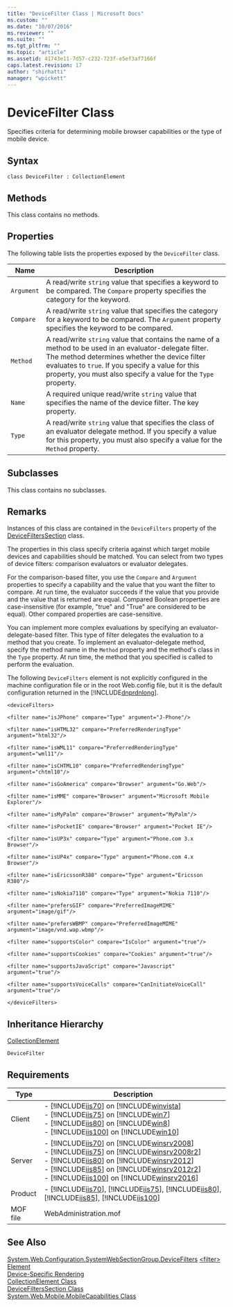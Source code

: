 ```yaml
---
title: "DeviceFilter Class | Microsoft Docs"
ms.custom: ""
ms.date: "10/07/2016"
ms.reviewer: ""
ms.suite: ""
ms.tgt_pltfrm: ""
ms.topic: "article"
ms.assetid: 41743e11-7d57-c232-723f-e5ef3af7166f
caps.latest.revision: 17
author: "shirhatti"
manager: "wpickett"
---
```

# DeviceFilter Class
Specifies criteria for determining mobile browser capabilities or the type of mobile device.  
  
## Syntax  
  
```vbs  
class DeviceFilter : CollectionElement  
```  
  
## Methods  
 This class contains no methods.  
  
## Properties  
 The following table lists the properties exposed by the `DeviceFilter` class.  
  
|Name|Description|  
|----------|-----------------|  
|`Argument`|A read/write `string` value that specifies a keyword to be compared. The `Compare` property specifies the category for the keyword.|  
|`Compare`|A read/write `string` value that specifies the category for a keyword to be compared. The `Argument` property specifies the keyword to be compared.|  
|`Method`|A read/write `string` value that contains the name of a method to be used in an evaluator-delegate filter. The method determines whether the device filter evaluates to `true`. If you specify a value for this property, you must also specify a value for the `Type` property.|  
|`Name`|A required unique read/write `string` value that specifies the name of the device filter. The key property.|  
|`Type`|A read/write `string` value that specifies the class of an evaluator delegate method. If you specify a value for this property, you must also specify a value for the `Method` property.|  
  
## Subclasses  
 This class contains no subclasses.  
  
## Remarks  
 Instances of this class are contained in the `DeviceFilters` property of the [DeviceFiltersSection](../wmi-provider/devicefilterssection-class.md) class.  
  
 The properties in this class specify criteria against which target mobile devices and capabilities should be matched. You can select from two types of device filters: comparison evaluators or evaluator delegates.  
  
 For the comparison-based filter, you use the `Compare` and `Argument` properties to specify a capability and the value that you want the filter to compare. At run time, the evaluator succeeds if the value that you provide and the value that is returned are equal. Compared Boolean properties are case-insensitive (for example, "true" and "True" are considered to be equal). Other compared properties are case-sensitive.  
  
 You can implement more complex evaluations by specifying an evaluator-delegate-based filter. This type of filter delegates the evaluation to a method that you create. To implement an evaluator-delegate method, specify the method name in the `Method` property and the method's class in the `Type` property. At run time, the method that you specified is called to perform the evaluation.  
  
 The following `DeviceFilters` element is not explicitly configured in the machine configuration file or in the root Web.config file, but it is the default configuration returned in the [!INCLUDE[dnprdnlong](../wmi-provider/includes/dnprdnlong-md.md)].  
  
 `<deviceFilters>`  
  
 `<filter name="isJPhone" compare="Type" argument="J-Phone"/>`  
  
 `<filter name="isHTML32" compare="PreferredRenderingType" argument="html32"/>`  
  
 `<filter name="isWML11" compare="PreferredRenderingType" argument="wml11"/>`  
  
 `<filter name="isCHTML10" compare="PreferredRenderingType" argument="chtml10"/>`  
  
 `<filter name="isGoAmerica" compare="Browser" argument="Go.Web"/>`  
  
 `<filter name="isMME" compare="Browser" argument="Microsoft Mobile Explorer"/>`  
  
 `<filter name="isMyPalm" compare="Browser" argument="MyPalm"/>`  
  
 `<filter name="isPocketIE" compare="Browser" argument="Pocket IE"/>`  
  
 `<filter name="isUP3x" compare="Type" argument="Phone.com 3.x Browser"/>`  
  
 `<filter name="isUP4x" compare="Type" argument="Phone.com 4.x Browser"/>`  
  
 `<filter name="isEricssonR380" compare="Type" argument="Ericsson R380"/>`  
  
 `<filter name="isNokia7110" compare="Type" argument="Nokia 7110"/>`  
  
 `<filter name="prefersGIF" compare="PreferredImageMIME" argument="image/gif"/>`  
  
 `<filter name="prefersWBMP" compare="PreferredImageMIME" argument="image/vnd.wap.wbmp"/>`  
  
 `<filter name="supportsColor" compare="IsColor" argument="true"/>`  
  
 `<filter name="supportsCookies" compare="Cookies" argument="true"/>`  
  
 `<filter name="supportsJavaScript" compare="Javascript" argument="true"/>`  
  
 `<filter name="supportsVoiceCalls" compare="CanInitiateVoiceCall" argument="true"/>`  
  
 `</deviceFilters>`  
  
## Inheritance Hierarchy  
 [CollectionElement](../wmi-provider/collectionelement-class.md)  
  
 `DeviceFilter`  
  
## Requirements  
  
|Type|Description|  
|----------|-----------------|  
|Client|-   [!INCLUDE[iis70](../wmi-provider/includes/iis70-md.md)] on [!INCLUDE[winvista](../wmi-provider/includes/winvista-md.md)]<br />-   [!INCLUDE[iis75](../wmi-provider/includes/iis75-md.md)] on [!INCLUDE[win7](../wmi-provider/includes/win7-md.md)]<br />-   [!INCLUDE[iis80](../wmi-provider/includes/iis80-md.md)] on [!INCLUDE[win8](../wmi-provider/includes/win8-md.md)]<br />-   [!INCLUDE[iis100](../wmi-provider/includes/iis100-md.md)] on [!INCLUDE[win10](../wmi-provider/includes/win10-md.md)]|  
|Server|-   [!INCLUDE[iis70](../wmi-provider/includes/iis70-md.md)] on [!INCLUDE[winsrv2008](../wmi-provider/includes/winsrv2008-md.md)]<br />-   [!INCLUDE[iis75](../wmi-provider/includes/iis75-md.md)] on [!INCLUDE[winsrv2008r2](../wmi-provider/includes/winsrv2008r2-md.md)]<br />-   [!INCLUDE[iis80](../wmi-provider/includes/iis80-md.md)] on [!INCLUDE[winsrv2012](../wmi-provider/includes/winsrv2012-md.md)]<br />-   [!INCLUDE[iis85](../wmi-provider/includes/iis85-md.md)] on [!INCLUDE[winsrv2012r2](../wmi-provider/includes/winsrv2012r2-md.md)]<br />-   [!INCLUDE[iis100](../wmi-provider/includes/iis100-md.md)] on [!INCLUDE[winsrv2016](../wmi-provider/includes/winsrv2016-md.md)]|  
|Product|-   [!INCLUDE[iis70](../wmi-provider/includes/iis70-md.md)], [!INCLUDE[iis75](../wmi-provider/includes/iis75-md.md)], [!INCLUDE[iis80](../wmi-provider/includes/iis80-md.md)], [!INCLUDE[iis85](../wmi-provider/includes/iis85-md.md)], [!INCLUDE[iis100](../wmi-provider/includes/iis100-md.md)]|  
|MOF file|WebAdministration.mof|  
  
## See Also  
 [System.Web.Configuration.SystemWebSectionGroup.DeviceFilters](/dotnet/api/system.web.configuration.systemwebsectiongroup.devicefilters?view=netframework-4.7.2)
 [\<filter> Element](http://go.microsoft.com/fwlink/?LinkId=69324)   
 [Device-Specific Rendering](http://go.microsoft.com/fwlink/?LinkId=69323)   
 [CollectionElement Class](../wmi-provider/collectionelement-class.md)   
 [DeviceFiltersSection Class](../wmi-provider/devicefilterssection-class.md)   
 [System.Web.Mobile.MobileCapabilities Class](http://go.microsoft.com/fwlink/?LinkId=69325)
